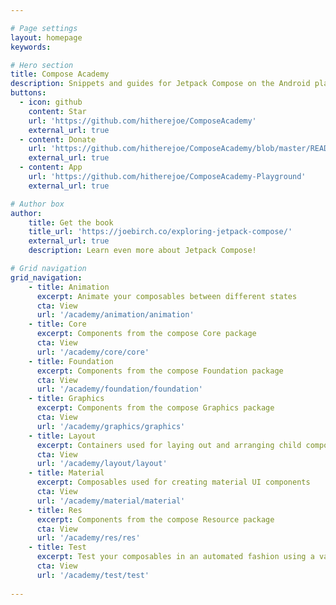 ```yaml
---

# Page settings
layout: homepage
keywords:

# Hero section
title: Compose Academy
description: Snippets and guides for Jetpack Compose on the Android platform
buttons:
  - icon: github
    content: Star
    url: 'https://github.com/hitherejoe/ComposeAcademy'
    external_url: true
  - content: Donate
    url: 'https://github.com/hitherejoe/ComposeAcademy/blob/master/README.md#support-the-project-%EF%B8%8F-%EF%B8%8F'
    external_url: true
  - content: App
    url: 'https://github.com/hitherejoe/ComposeAcademy-Playground'
    external_url: true

# Author box
author:
    title: Get the book
    title_url: 'https://joebirch.co/exploring-jetpack-compose/'
    external_url: true
    description: Learn even more about Jetpack Compose!

# Grid navigation
grid_navigation:
    - title: Animation
      excerpt: Animate your composables between different states
      cta: View
      url: '/academy/animation/animation'
    - title: Core
      excerpt: Components from the compose Core package
      cta: View
      url: '/academy/core/core'
    - title: Foundation
      excerpt: Components from the compose Foundation package
      cta: View
      url: '/academy/foundation/foundation'
    - title: Graphics
      excerpt: Components from the compose Graphics package
      cta: View
      url: '/academy/graphics/graphics'
    - title: Layout
      excerpt: Containers used for laying out and arranging child composables
      cta: View
      url: '/academy/layout/layout'
    - title: Material
      excerpt: Composables used for creating material UI components
      cta: View
      url: '/academy/material/material'
    - title: Res
      excerpt: Components from the compose Resource package
      cta: View
      url: '/academy/res/res'
    - title: Test
      excerpt: Test your composables in an automated fashion using a variety of assertions
      cta: View
      url: '/academy/test/test'
      
---
```

